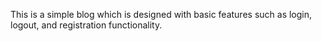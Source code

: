 This is a simple blog which is designed with basic features such as login, logout, and registration functionality.
